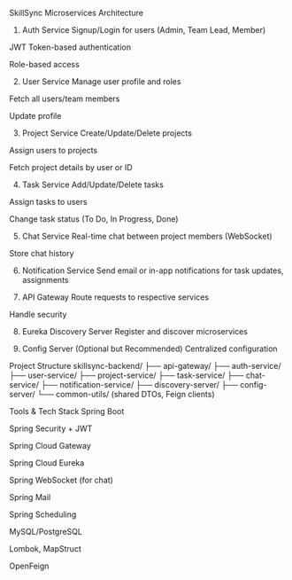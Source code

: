 SkillSync Microservices Architecture
1. Auth Service
Signup/Login for users (Admin, Team Lead, Member)

JWT Token-based authentication

Role-based access

2. User Service
Manage user profile and roles

Fetch all users/team members

Update profile

3. Project Service
Create/Update/Delete projects

Assign users to projects

Fetch project details by user or ID

4. Task Service
Add/Update/Delete tasks

Assign tasks to users

Change task status (To Do, In Progress, Done)

5. Chat Service
Real-time chat between project members (WebSocket)

Store chat history

6. Notification Service
Send email or in-app notifications for task updates, assignments

7. API Gateway
Route requests to respective services

Handle security

8. Eureka Discovery Server
Register and discover microservices

9. Config Server (Optional but Recommended)
Centralized configuration



 Project Structure
skillsync-backend/
├── api-gateway/
├── auth-service/
├── user-service/
├── project-service/
├── task-service/
├── chat-service/
├── notification-service/
├── discovery-server/
├── config-server/
└── common-utils/ (shared DTOs, Feign clients)


Tools & Tech Stack
Spring Boot

Spring Security + JWT

Spring Cloud Gateway

Spring Cloud Eureka

Spring WebSocket (for chat)

Spring Mail

Spring Scheduling

MySQL/PostgreSQL

Lombok, MapStruct

OpenFeign
